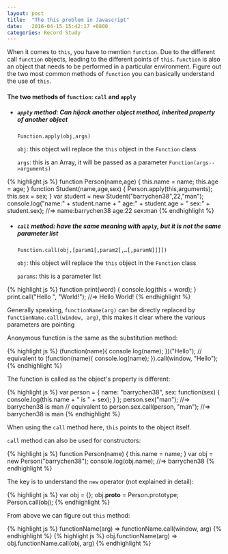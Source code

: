```yaml
---
layout: post
title:  "The this problem in Javascript"
date:   2016-04-15 15:42:17 +0800
categories: Record Study
---
```


When it comes to `this`, you have to mention `function`. Due to the different call `function` objects, leading to the different points of `this`. `function` is also an object that needs to be performed in a particular environment. Figure out the two most common methods of `function` you can basically understand the use of `this`.

#### The two methods of `function`: `call` and `apply`

* ##### `apply` method: Can hijack another object method, inherited property of another object

	`Function.apply(obj,args)`

	`obj`: this object will replace the `this` object in the `Function` class

	`args`: this is an Array, it will be passed as a parameter `Function(args-->arguments)`

{% highlight js %}
function Person(name,age) {
  this.name = name;
  this.age = age;
}
function Student(name,age,sex) {
  Person.apply(this,arguments);
  this.sex = sex;
}
var student = new Student("barrychen38",22,"man");
console.log("name:" + student.name + " age:" + student.age + " sex:" + student.sex);
//=> name:barrychen38 age:22 sex:man
{% endhighlight %}

* ##### `call` method: have the same meaning with `apply`, but it is not the same parameter list

	`Function.call(obj,[param1[,param2[,…[,paramN]]]])`

    `obj`: this object will replace the `this` object in the `Function` class

    `params`: this is a parameter list

{% highlight js %}
function print(word) {
  console.log(this + word);
}
print.call("Hello ", "World!"); //=> Hello World!
{% endhighlight %}

Generally speaking, `functionName(arg)` can be directly replaced by `functionName.call(window, arg)`, this makes it clear where the various parameters are pointing

Anonymous function is the same as the substitution method:

{% highlight js %}
(function(name){
  console.log(name);
})("Hello");
// equivalent to
(function(name){
  console.log(name);
}).call(window, "Hello");
{% endhighlight %}

The function is called as the object's property is different:

{% highlight js %}
var person = {
  name: "barrychen38",
  sex: function(sex) {
    console.log(this.name + " is " + sex);
  }
};
person.sex("man"); //=> barrychen38 is man
// equivalent to
person.sex.call(person, "man"); //=> barrychen38 is man
{% endhighlight %}

When using the `call` method here, `this` points to the object itself.

`call` method can also be used for constructors:

{% highlight js %}
function Person(name) {
  this.name = name;
}
var obj = new Person("barrychen38");
console.log(obj.name); //=> barrychen38
{% endhighlight %}

The key is to understand the `new` operator (not explained in detail):

{% highlight js %}
var obj = {};
obj.__proto__ = Person.prototype;
Person.call(obj);
{% endhighlight %}

From above we can figure out `this` method:

{% highlight js %}
functionName(arg) => functionName.call(window, arg)
{% endhighlight %}
{% highlight js %}
obj.functionName(arg) => obj.functionName.call(obj, arg)
{% endhighlight %}
